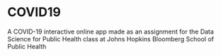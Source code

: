 # COVID19
A COVID-19 interactive online app made as an assignment for the Data Science for Public Health class at Johns Hopkins Bloomberg School of Public Health
